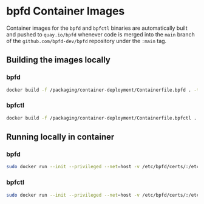 # bpfd Container Images

Container images for the `bpfd` and `bpfctl` binaries are automatically built and
pushed to `quay.io/bpfd` whenever code is merged into the `main` branch of the
`github.com/bpfd-dev/bpfd` repository under the `:main` tag.

## Building the images locally

### bpfd

```sh
docker build -f /packaging/container-deployment/Containerfile.bpfd . -t bpfd:local
```

### bpfctl

```sh
docker build -f /packaging/container-deployment/Containerfile.bpfctl . -t bpfctl:local
```

## Running locally in container

### bpfd

```sh
sudo docker run --init --privileged --net=host -v /etc/bpfd/certs/:/etc/bpfd/certs/ -v /sys/fs/bpf:/sys/fs/bpf quay.io/bpfd/bpfd:main
```

### bpfctl 

```sh
sudo docker run --init --privileged --net=host -v /etc/bpfd/certs/:/etc/bpfd/certs/ quay.io/bpfd/bpfctl:main <COMMANDS>
```